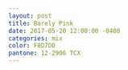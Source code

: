 ```yaml
---
layout: post
title: Barely Pink
date: 2017-05-20 12:00:00 -0400
categories: mix
color: F8D7DD
pantone: 12-2906 TCX
--- 
```

